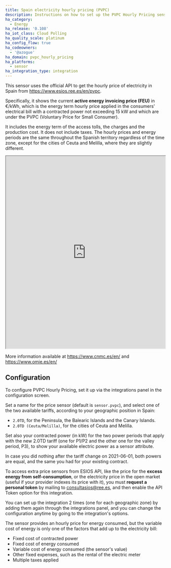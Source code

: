 ```yaml
---
title: Spain electricity hourly pricing (PVPC)
description: Instructions on how to set up the PVPC Hourly Pricing sensor in Home Assistant.
ha_category:
  - Energy
ha_release: '0.108'
ha_iot_class: Cloud Polling
ha_quality_scale: platinum
ha_config_flow: true
ha_codeowners:
  - '@azogue'
ha_domain: pvpc_hourly_pricing
ha_platforms:
  - sensor
ha_integration_type: integration
---
```


This sensor uses the official API to get the hourly price of electricity in Spain from <https://www.esios.ree.es/en/pvpc>.

Specifically, it shows the current __active energy invoicing price (FEU)__ in €/kWh, which is the energy term hourly price applied in the consumers' electrical bill with a contracted power not exceeding 15 kW and which are under the PVPC (Voluntary Price for Small Consumer).

It includes the energy term of the access tolls, the charges and the production cost. It does not include taxes. The hourly prices and energy periods are the same throughout the Spanish territory regardless of the time zone, except for the cities of Ceuta and Melilla, where they are slightly different.

<iframe src="https://www.esios.ree.es/en/embed/active-energy-invoicing-price-pvpc" width="100%" height="608"></iframe>

More information available at <https://www.cnmc.es/en/> and <https://www.omie.es/en/>

## Configuration

To configure PVPC Hourly Pricing, set it up via the integrations panel in the configuration screen.

Set a name for the price sensor (default is `sensor.pvpc`), and select one of the two available tariffs,
according to your geographic position in Spain:

- `2.0TD`, for the Peninsula, the Balearic Islands and the Canary Islands.
- `2.0TD (Ceuta/Melilla)`, for the cities of Ceuta and Melilla.

Set also your contracted power (in kW) for the two power periods that apply with the new 2.0TD tariff
(one for P1/P2 and the other one for the valley period, P3), to show your available electric power as a sensor attribute.

In case you did nothing after the tariff change on 2021-06-01, both powers are equal, and the same you had for your existing contract.

To access extra price sensors from ESIOS API, like the price for the **excess energy from self-consumption**, or the electricity price in the open market (useful if your provider indexes its price with it), 
you must **request a personal token** by mailing to [consultasios@ree.es](mailto:consultasios@ree.es?subject=Personal%20token%20request), 
and then enable the API Token option for this integration.

You can set up the integration 2 times (one for each geographic zone) by adding them again through the integrations panel,
and you can change the configuration anytime by going to the integration's options.

<div class='note'>

The sensor provides an hourly price for energy consumed, but the variable cost of energy is only one of the factors that add up to the electricity bill:

- Fixed cost of contracted power
- Fixed cost of energy consumed
- Variable cost of energy consumed (the sensor's value)
- Other fixed expenses, such as the rental of the electric meter
- Multiple taxes applied

</div>
